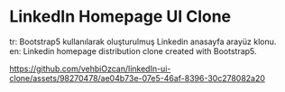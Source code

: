 <h1>LinkedIn Homepage UI Clone</h1>
tr: Bootstrap5 kullanılarak oluşturulmuş Linkedin anasayfa arayüz klonu.<br>
en: Linkedin homepage distribution clone created with Bootstrap5.

https://github.com/vehbiOzcan/linkedIn-ui-clone/assets/98270478/ae04b73e-07e5-46af-8396-30c278082a20

